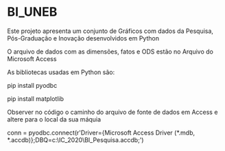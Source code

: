 # BI_UNEB


Este projeto apresenta um conjunto de Gráficos com dados da Pesquisa, Pós-Graduação e Inovação desenvolvidos em Python

O arquivo de dados com as dimensões, fatos e ODS estão no Arquivo do Microsoft Access

As bibliotecas usadas em Python são:

pip install pyodbc

pip install matplotlib


Observer no código o caminho do arquivo de fonte de dados em Access e altere para o local da sua máquia

conn = pyodbc.connect(r'Driver={Microsoft Access Driver (*.mdb, *.accdb)};DBQ=c:\IC_2020\BI_Pesquisa.accdb;')

